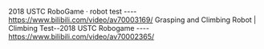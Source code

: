 2018 USTC RoboGame · robot test ----   https://www.bilibili.com/video/av70003169/
Grasping and Climbing Robot | Climbing Test--2018 USTC Robogame ----  https://www.bilibili.com/video/av70002365/
